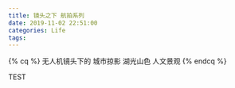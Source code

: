 ```yaml
---
title: 镜头之下 航拍系列
date: 2019-11-02 22:51:00
categories: Life
tags:
---
```

{% cq %}
无人机镜头下的 城市掠影 湖光山色 人文景观
{% endcq %}
<!--more-->

TEST
